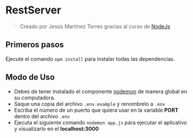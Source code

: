 # RestServer
>Creado por Jesús Martínez Torres gracias al curso de [NodeJs](https://www.udemy.com/course/node-de-cero-a-experto)

## Primeros pasos
Ejecute el comando `npm install` para instalar todas las dependencias.

## Modo de Uso
* Debes de tener instalado el componente [nodemon](https://www.npmjs.com/package/nodemon) de manera global en su computadora.
* Saque una copia del archivo `.env.example` y renombrelo a `.env`
* Escriba el número de un puerto que quiera usar en la variable **PORT** dentro del archivo `.env`
* Ejecuta el siguiente comando `nodemon app.js` para ejecutar el aplicativo y visualizarlo en el **localhost:3000**